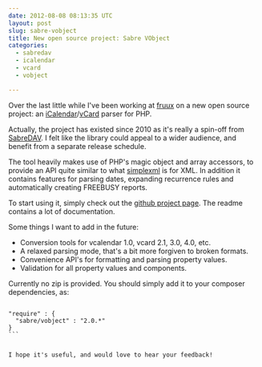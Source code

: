 ```yaml
---
date: 2012-08-08 08:13:35 UTC
layout: post
slug: sabre-vobject
title: New open source project: Sabre VObject
categories:
  - sabredav
  - icalendar
  - vcard
  - vobject

---
```

<p>Over the last little while I've been working at <a href="https://fruux.com/">fruux</a> on a new open source project: an <a href="https://tools.ietf.org/html/rfc5545">iCalendar</a>/<a href="https://tools.ietf.org/html/rfc6350">vCard</a> parser for PHP.</p>

<p>Actually, the project has existed since 2010 as it's really a spin-off from <a href="http://code.google.com/p/sabredav/">SabreDAV</a>. I felt like the library could appeal to a wider audience, and benefit from a separate release schedule.</p>

<p>The tool heavily makes use of PHP's magic object and array accessors, to provide an API quite similar to what <a href="php.net/manual/en/book.simplexml.php">simplexml</a> is for XML. In addition it contains features for parsing dates, expanding recurrence rules and automatically creating FREEBUSY reports.</p>

<p>To start using it, simply check out the <a href="https://github.com/evert/sabre-vobject">github project page</a>. The readme contains a lot of documentation.</p>

<p>Some things I want to add in the future:</p>

<ul>
  <li>Conversion tools for vcalendar 1.0, vcard 2.1, 3.0, 4.0, etc.</li>
  <li>A relaxed parsing mode, that's a bit more forgiven to broken formats.</li>
  <li>Convenience API's for formatting and parsing property values.</li>
  <li>Validation for all property values and components.</li>
</ul>

<p>Currently no zip is provided. You should simply add it to your composer dependencies, as:</p>

<code lang="json">
"require" : {
  "sabre/vobject" : "2.0.*"
}
```

<p>I hope it's useful, and would love to hear your feedback!</p>